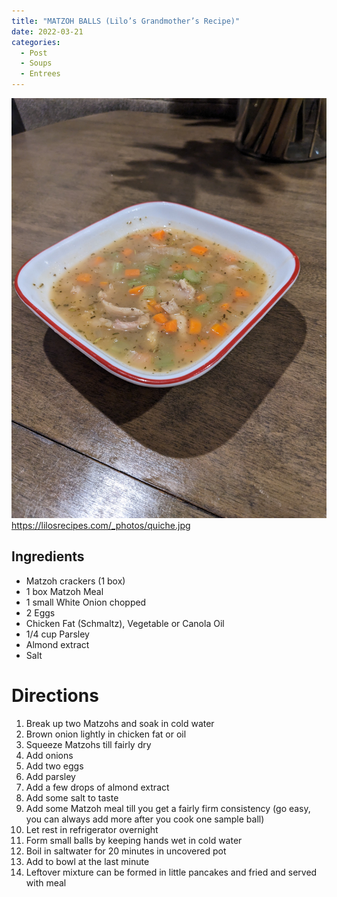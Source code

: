 ```yaml
---
title: "MATZOH BALLS (Lilo’s Grandmother’s Recipe)"
date: 2022-03-21
categories:
  - Post
  - Soups
  - Entrees
---
```


![Matzoh Ball Soup](/assets/images/matzoh_ball_soup.jpg "Matzoh Ball Soup") https://lilosrecipes.com/_photos/quiche.jpg

## Ingredients
- Matzoh crackers (1 box)
- 1 box Matzoh Meal
- 1 small White Onion chopped
- 2 Eggs
- Chicken Fat (Schmaltz), Vegetable or Canola Oil
- 1/4 cup Parsley
- Almond extract
- Salt

# Directions
1. Break up two Matzohs and soak in cold water
2. Brown onion lightly in chicken fat or oil
3. Squeeze Matzohs till fairly dry
4. Add onions
5. Add two eggs
6. Add parsley
7. Add a few drops of almond extract
8. Add some salt to taste
9. Add some Matzoh meal till you get a fairly firm consistency (go easy, you can always add more after you cook one sample ball)
10. Let rest in refrigerator overnight
11. Form small balls by keeping hands wet in cold water
12. Boil in saltwater for 20 minutes in uncovered pot
13. Add to bowl at the last minute
14. Leftover mixture can be formed in little pancakes and fried and served with meal

